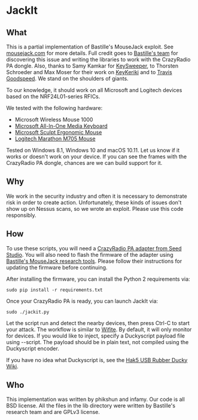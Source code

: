 # JackIt

## What

This is a partial implementation of Bastille's MouseJack exploit. See [mousejack.com](https://www.mousejack.com) for more details. Full credit goes to [Bastille's team](https://www.bastille.net/meet-mousejack-researchers) for discovering this issue and writing the libraries to work with the CrazyRadio PA dongle. Also, thanks to Samy Kamkar for [KeySweeper](http://samy.pl/keysweeper/), to Thorsten Schroeder and Max Moser for their work on [KeyKeriki](http://www.remote-exploit.org/articles/keykeriki_v2_0__8211_2_4ghz/) and to [Travis Goodspeed](http://travisgoodspeed.blogspot.ca/2011/02/promiscuity-is-nrf24l01s-duty.html). We stand on the shoulders of giants.

To our knowledge, it should work on all Microsoft and Logitech devices based on the NRF24L01-series RFICs.

We tested with the following hardware:
- Microsoft Wireless Mouse 1000
- [Microsoft All-In-One Media Keyboard](https://www.microsoft.com/accessories/en-ca/products/keyboards/all-in-one-media-keyboard/n9z-00002)
- [Microsoft Sculpt Ergonomic Mouse](https://www.microsoft.com/accessories/en-ca/products/mice/sculpt-ergonomic-mouse/l6v-00002)
- [Logitech Marathon M705 Mouse](http://www.logitech.com/en-us/product/marathon-mouse-m705)

Tested on Windows 8.1, Windows 10 and macOS 10.11. Let us know if it works or doesn't work on your device. If you can see the frames with the CrazyRadio PA dongle, chances are we can build support for it.

## Why

We work in the security industry and often it is necessary to demonstrate risk in order to create action. Unfortunately, these kinds of issues don't show up on Nessus scans, so we wrote an exploit. Please use this code responsibly.

## How

To use these scripts, you will need a [CrazyRadio PA adapter from Seed Studio](https://www.seeedstudio.com/item_detail.html?p_id=2104). You will also need to flash the firmware of the adapter using [Bastille's MouseJack research tools](https://github.com/RFStorm/mousejack). Please follow their instructions for updating the firmware before continuing.

After installing the firmware, you can install the Python 2 requirements via:

```
sudo pip install -r requirements.txt
```

Once your CrazyRadio PA is ready, you can launch JackIt via:

```
sudo ./jackit.py
```

Let the script run and detect the nearby devices, then press Ctrl-C to start your attack. The workflow is similar to [Wifite](https://github.com/derv82/wifite). By default, it will only monitor for devices. If you would like to inject, specify a Duckyscript payload file using --script. The payload should be in plain text, not compiled using the Duckyscript encoder.

If you have no idea what Duckyscript is, see the [Hak5 USB Rubber Ducky Wiki](https://github.com/hak5darren/USB-Rubber-Ducky/wiki/Duckyscript).

## Who

This implementation was written by phikshun and infamy. Our code is all BSD license. All the files in the lib directory were written by Bastille's research team and are GPLv3 license.
